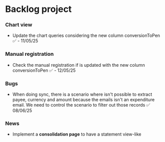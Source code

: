 # Backlog project

### Chart view
- Update the chart queries considering the new column conversionToPen ✅ - 11/05/25

### Manual registration
- Check the manual registration if is updated with the new column conversionToPen ✅ - 12/05/25

### Bugs
- When doing sync, there is a scenario where isn't possible to extract payee, currency and amount because the emails isn't an expenditure email. We need to control the scenario to filter out those records ✅ 08/06/25

### News
- Implement a **consolidation page** to have a statement view-like